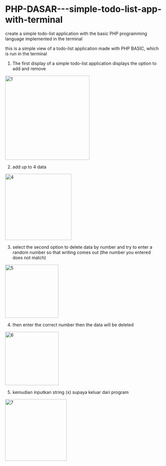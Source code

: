 # PHP-DASAR---simple-todo-list-app-with-terminal
create a simple todo-list application with the basic PHP programming language implemented in the terminal

this is a simple view of a todo-list application made with PHP BASIC, which is run in the terminal

1. The first display of a simple todo-list application displays the option to add and remove
<img width="271" alt="1" src="https://user-images.githubusercontent.com/78607595/184661123-4fe1d528-5d6e-4baf-9566-05ade2ec953b.PNG">

2. add up to 4 data
<img width="213" alt="4" src="https://user-images.githubusercontent.com/78607595/184661301-ca7c272b-cb85-4625-b153-a43979bf8364.PNG">

3. select the second option to delete data by number and try to enter a random number so that writing comes out (the number you entered does not match)
<img width="171" alt="5" src="https://user-images.githubusercontent.com/78607595/184662050-95b5352a-bb62-448a-9755-66254c30c77a.PNG">

4. then enter the correct number then the data will be deleted
<img width="172" alt="6" src="https://user-images.githubusercontent.com/78607595/184662188-18afeba8-e585-4402-9943-73d4fc569c07.PNG">

5. kemudian inputkan string (x) supaya keluar dari program
<img width="198" alt="7" src="https://user-images.githubusercontent.com/78607595/184662289-5ecd2dff-da44-4323-9bea-3e5332881ebb.PNG">
